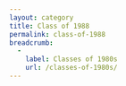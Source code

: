 ```yaml
---
layout: category
title: Class of 1988
permalink: class-of-1988
breadcrumb:
  -
    label: Classes of 1980s
    url: /classes-of-1980s/
---
```

